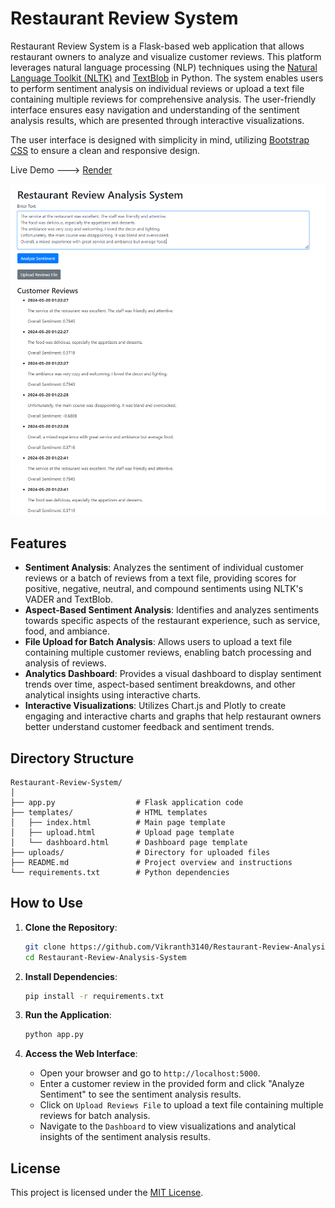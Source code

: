 # Restaurant Review System

Restaurant Review System is a Flask-based web application that allows restaurant owners to analyze and visualize customer reviews. This platform leverages natural language processing (NLP) techniques using the [Natural Language Toolkit (NLTK)](https://www.nltk.org/) and [TextBlob](https://textblob.readthedocs.io/en/dev/) in Python.
The system enables users to perform sentiment analysis on individual reviews or upload a text file containing multiple reviews for comprehensive analysis.
The user-friendly interface ensures easy navigation and understanding of the sentiment analysis results, which are presented through interactive visualizations.

The user interface is designed with simplicity in mind, utilizing [Bootstrap CSS](https://getbootstrap.com/) to ensure a clean and responsive design.

Live Demo ---> [Render](https://restaurant-review-analysis-system-xe67.onrender.com)

![intro img](img/intro.png)

## Features

- **Sentiment Analysis**: Analyzes the sentiment of individual customer reviews or a batch of reviews from a text file, providing scores for positive, negative, neutral, and compound sentiments using NLTK's VADER and TextBlob.
- **Aspect-Based Sentiment Analysis**: Identifies and analyzes sentiments towards specific aspects of the restaurant experience, such as service, food, and ambiance.
- **File Upload for Batch Analysis**: Allows users to upload a text file containing multiple customer reviews, enabling batch processing and analysis of reviews.
- **Analytics Dashboard**: Provides a visual dashboard to display sentiment trends over time, aspect-based sentiment breakdowns, and other analytical insights using interactive charts.
- **Interactive Visualizations**: Utilizes Chart.js and Plotly to create engaging and interactive charts and graphs that help restaurant owners better understand customer feedback and sentiment trends.

## Directory Structure

```
Restaurant-Review-System/
│
├── app.py                  # Flask application code
├── templates/              # HTML templates
│   ├── index.html          # Main page template
│   ├── upload.html         # Upload page template
│   └── dashboard.html      # Dashboard page template
├── uploads/                # Directory for uploaded files
├── README.md               # Project overview and instructions
└── requirements.txt        # Python dependencies
```

## How to Use

1. **Clone the Repository**:
    ```bash
    git clone https://github.com/Vikranth3140/Restaurant-Review-Analysis-System.git
    cd Restaurant-Review-Analysis-System
    ```

2. **Install Dependencies**:
    ```bash
    pip install -r requirements.txt
    ```

3. **Run the Application**:
    ```bash
    python app.py
    ```

4. **Access the Web Interface**:
    - Open your browser and go to `http://localhost:5000`.
    - Enter a customer review in the provided form and click "Analyze Sentiment" to see the sentiment analysis results.
    - Click on `Upload Reviews File` to upload a text file containing multiple reviews for batch analysis.
    - Navigate to the `Dashboard` to view visualizations and analytical insights of the sentiment analysis results.

## License

This project is licensed under the [MIT License](LICENSE).
